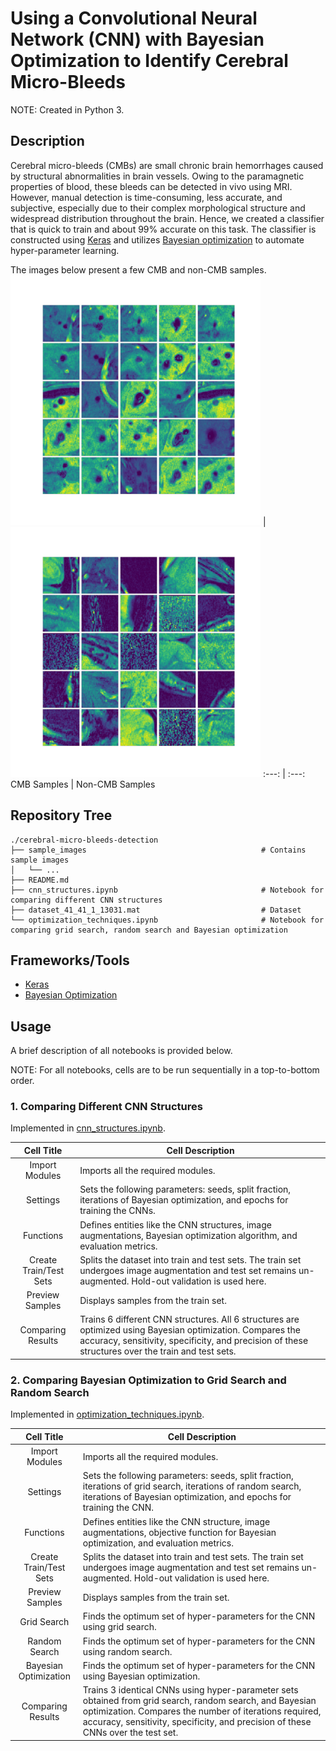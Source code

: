 # Using a Convolutional Neural Network (CNN) with Bayesian Optimization to Identify Cerebral Micro-Bleeds

NOTE: Created in Python 3.

## Description

Cerebral micro-bleeds (CMBs) are small chronic brain hemorrhages caused by structural abnormalities in brain vessels. Owing to the paramagnetic properties of blood, these bleeds can be detected in vivo using MRI. However, manual detection is time-consuming, less accurate, and subjective, especially due to their complex morphological structure and widespread distribution throughout the brain. Hence, we created a classifier that is quick to train and about 99% accurate on this task. The classifier is constructed using [Keras](https://keras.io/) and utilizes [Bayesian optimization](https://github.com/fmfn/BayesianOptimization) to automate hyper-parameter learning.

The images below present a few CMB and non-CMB samples.
<img src="/sample_images/cmb.png" width="400"> | <img src="/sample_images/non_cmb.png" width="400">
:---: | :---:
CMB Samples | Non-CMB Samples


## Repository Tree
```
./cerebral-micro-bleeds-detection
├── sample_images                                       # Contains sample images
│   └── ...
├── README.md
├── cnn_structures.ipynb                                # Notebook for comparing different CNN structures
├── dataset_41_41_1_13031.mat                           # Dataset
└── optimization_techniques.ipynb                       # Notebook for comparing grid search, random search and Bayesian optimization
```

## Frameworks/Tools

- [Keras](https://keras.io/)
- [Bayesian Optimization](https://github.com/fmfn/BayesianOptimization)

## Usage

A brief description of all notebooks is provided below.

NOTE: For all notebooks, cells are to be run sequentially in a top-to-bottom order.


### 1. Comparing Different CNN Structures

Implemented in [cnn_structures.ipynb](/cnn_structures.ipynb).

Cell Title | Cell Description
:---: | ---
Import Modules | Imports all the required modules.
Settings | Sets the following parameters: seeds, split fraction, iterations of Bayesian optimization, and epochs for training the CNNs.
Functions | Defines entities like the CNN structures, image augmentations, Bayesian optimization algorithm, and evaluation metrics.
Create Train/Test Sets | Splits the dataset into train and test sets. The train set undergoes image augmentation and test set remains un-augmented. Hold-out validation is used here.
Preview Samples | Displays samples from the train set.
Comparing Results | Trains 6 different CNN structures. All 6 structures are optimized using Bayesian optimization. Compares the accuracy, sensitivity, specificity, and precision of these structures over the train and test sets.

### 2. Comparing Bayesian Optimization to Grid Search and Random Search

Implemented in [optimization_techniques.ipynb](/optimization_techniques.ipynb).

Cell Title | Cell Description
:---: | ---
Import Modules | Imports all the required modules.
Settings | Sets the following parameters: seeds, split fraction, iterations of grid search, iterations of random search, iterations of Bayesian optimization, and epochs for training the CNN.
Functions | Defines entities like the CNN structure, image augmentations, objective function for Bayesian optimization, and evaluation metrics.
Create Train/Test Sets | Splits the dataset into train and test sets. The train set undergoes image augmentation and test set remains un-augmented. Hold-out validation is used here.
Preview Samples | Displays samples from the train set.
Grid Search | Finds the optimum set of hyper-parameters for the CNN using grid search.
Random Search | Finds the optimum set of hyper-parameters for the CNN using random search.
Bayesian Optimization | Finds the optimum set of hyper-parameters for the CNN using Bayesian optimization.
Comparing Results | Trains 3 identical CNNs using hyper-parameter sets obtained from grid search, random search, and Bayesian optimization. Compares the number of iterations required, accuracy, sensitivity, specificity, and precision of these CNNs over the test set.
